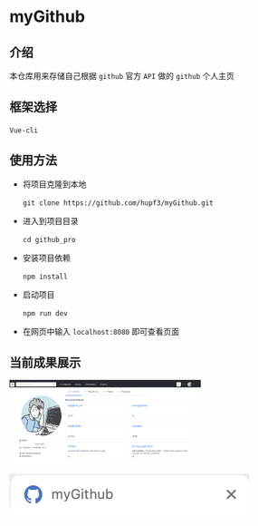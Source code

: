 # myGithub

## 介绍

本仓库用来存储自己根据 `github` 官方 `API` 做的 `github` 个人主页

## 框架选择

`Vue-cli`

## 使用方法

- 将项目克隆到本地

  `git clone https://github.com/hupf3/myGithub.git`

- 进入到项目目录

  `cd github_pro`

- 安装项目依赖

  `npm install`

- 启动项目

  `npm run dev`

- 在网页中输入 `localhost:8080` 即可查看页面

## 当前成果展示

<img src="./img/1.png" style="zoom:33%;" />

![](./img/2.png)